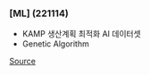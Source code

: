 ### [ML] (221114)
- KAMP 생산계획 최적화 AI 데이터셋
- Genetic Algorithm

[Source](https://www.kamp-ai.kr/front/dataset/AiDataDetail.jsp?AI_SEARCH=&page=2&DATASET_SEQ=30&EQUIP_SEL=&GUBUN_SEL=&FILE_TYPE_SEL=&WDATE_SEL=)
